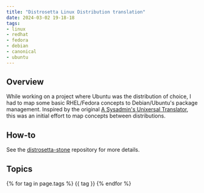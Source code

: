 ```yaml
---
title: "Distrosetta Linux Distribution translation"
date: 2024-03-02 19-18-18
tags:
- linux
- redhat
- fedora
- debian
- canonical
- ubuntu
---
```


## Overview
While working on a project where Ubuntu was the distribution of choice, I had to map some basic RHEL/Fedora concepts to Debian/Ubuntu's package management. Inspired by the original [A Sysadmin's Unixersal Translator](https://bhami.com/rosetta.html), this was an initial effort to map concepts between distributions.

## How-to
See the [distrosetta-stone](https://github.com/wmcdonald404/distrosetta-stone?tab=readme-ov-file#distrosetta-stone) repository for more details.


## Topics
{% for tag in page.tags %}
    {{ tag }}
{% endfor %}
